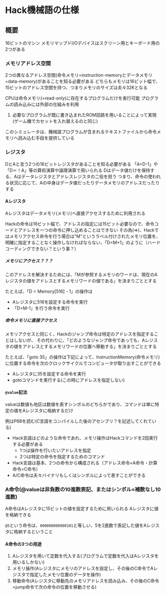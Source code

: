 # Hack機械語の仕様

## 概要
16ビットのマシン
メモリマップドI/Oデバイスはスクリーン用とキーボード用の2つがある

### メモリアドレス空間
2つの異なるアドレス空間(命令メモリ=instruction-memoryとデータメモリ=data-memory)があることを知る必要がある
どちらもメモリは16ビット幅で、15ビットのアドレス空間を持つ、つまりメモリのサイズは夫々32Kとなる

CPUは命令メモリ(=read-only)に存在するプログラムだけを実行可能
プログラムの読み込みには外部の仕組みを利用

1. 必要なプログラムが既に書き込まれたROM回路を用いることによって実現(ゲーム機でカセットを入れ替えるのと同じ)

このシミュレータは、機械語プログラムが含まれるテキストファイルから命令メモリへ読み込む手段を提供している

### レジスタ
DとAと言う2つの16ビットレジスタがあることを知る必要がある
「A=D-1」や「D＝！A」等の算術演算や論理演算で用いられる
Dはデータ値だけを保持する、Aはデータレジスタとアドレスレジスタの二役を担う
つまり、命令の使われる状況に応じて、Aの中身はデータ値だったりデータメモリのアドレスだったりする

#### Aレジスタ
Aレジスタはデータメモリ(メモリ)へ直接アクセスするために利用される

Hackの命令は16ビット幅で、アドレスの指定には15ビット必要なので、命令コードとアドレスを一つの命令に押し込めることはできない
その為(=>)、Hackではメモリアクセス命令を行う場合は"M"というラベル付けされたメモリ位置を、明確に指定することなく操作しなければならない、「D=M+1」のように（ハードコーディングできない？という事？）

##### メモリにアクセス？？？
このアドレスを解決するためには、「Mが参照するメモリのワードは、現在のAレジスタの値をアドレスとするメモリワードの値である」を決まりごととする

たとえば、「D = Memory[516] - 1」の操作は

* Aレジスタに516を設定する命令を実行
* 「D=M-1」を行う命令を実行

##### 命令メモリに直接アクセス
メモリアクセスと同じく、Hackのジャンプ命令は特定のアドレスを指定することはしないが、
その代わりに、「どのようなジャンプ命令であっても、Aレジスタの値をアドレスとするメモリワードの位置へ移動する」を決まりごととする

たとえば、「goto 35」の操作は下記によって、InstructionMemory(命令メモリ)に位置する命令を次のクロックサイクルでコンピュータが取り出すことができる

* Aレジスタに35を設定する命令を実行
* gotoコマンドを実行する(この時にアドレスを指定しない)


#### `@value`記法
valueは数値も地区は数値を表すシンボルのどちらかであり、コマンドは単に特定の値をAレジスタに格納するだけ

例はP68を読む(C言語をコンパイルした後のアセンブリ？を記述してくれている)

* Hack言語はどのような命令であれ、メモリ操作はHackコマンドを2回実行する必要がある
  * 1つは操作を行いたいアドレスを指定
  * 2つは特定の命令を指定するためのコマンド
* Hack言語は基本、2つの命令から構成される（アドレス命令=A命令・計算命令=C命令）
* A/C命令は夫々バイナリもしくはシンボルによって表すことができる

### A命令(@valueは非負数の10進数表記、またはシンボル=補数なし10進数)
A命令はAレジスタに15ビットの値を設定するために用いられる
Aレジスタに値を格納できる

`@5`という命令は、`000000000000101`と等しい、5を2進数で表記した値をAレジスタに格納するということ

#### A命令の3つの用途

1. Aレジスタを用いて定数を代入する(プログラムで定数を代入はAレジスタを用いるしかない)
2. メモリ操作(Aレジスタにメモリのアドレスを設定し、その後のC命令でAレジスタで指定したメモリ位置のデータを操作)
3. 移動命令(Aレジスタに移動先のメモリアドレスを読み込み、その後のC命令=jump命令で次の命令の位置を移動させる)

